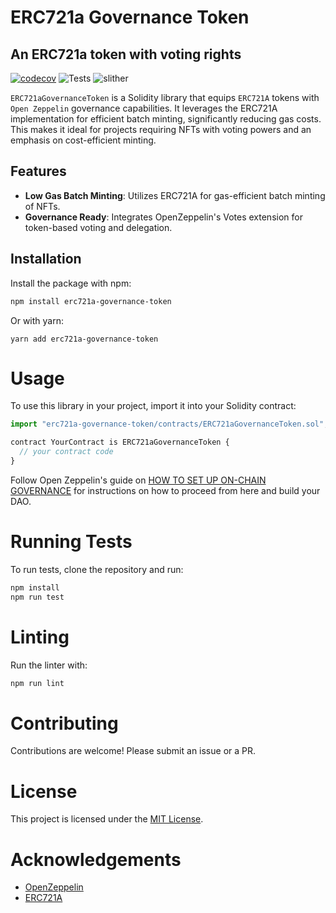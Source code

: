 # ERC721a Governance Token
## An ERC721a token with voting rights
[![codecov](https://codecov.io/gh/SpiralOutDotEu/ERC721aGovernanceToken/graph/badge.svg?token=IPH9AJXRLC)](https://codecov.io/gh/SpiralOutDotEu/ERC721aGovernanceToken)
![Tests](https://github.com/SpiralOutDotEu/ERC721aGovernanceToken/actions/workflows/test.yml/badge.svg)
![slither](https://github.com/SpiralOutDotEu/ERC721aGovernanceToken/actions/workflows/slither_analysis.yml/badge.svg)

`ERC721aGovernanceToken` is a Solidity library that equips `ERC721A` tokens with `Open Zeppelin` governance capabilities. It leverages the ERC721A implementation for efficient batch minting, significantly reducing gas costs. This makes it ideal for projects requiring NFTs with voting powers and an emphasis on cost-efficient minting.

## Features

- **Low Gas Batch Minting**: Utilizes ERC721A for gas-efficient batch minting of NFTs.
- **Governance Ready**: Integrates OpenZeppelin's Votes extension for token-based voting and delegation.

## Installation

Install the package with npm:

```sh
npm install erc721a-governance-token
```
Or with yarn:
```
yarn add erc721a-governance-token
```

# Usage

To use this library in your project, import it into your Solidity contract:
```js
import "erc721a-governance-token/contracts/ERC721aGovernanceToken.sol";

contract YourContract is ERC721aGovernanceToken {
  // your contract code
}
```
Follow Open Zeppelin's guide on [HOW TO SET UP ON-CHAIN GOVERNANCE](https://docs.openzeppelin.com/contracts/5.x/governance#governor) for instructions on how to proceed from here and build your DAO.

# Running Tests
To run tests, clone the repository and run:
```sh
npm install
npm run test
```

# Linting
Run the linter with:
```sh
npm run lint
```

# Contributing
Contributions are welcome! Please submit an issue or a PR.

# License

This project is licensed under the [MIT License](https://github.com/SpiralOutDotEu/ERC721aGovernanceToken/blob/master/LICENCE).

# Acknowledgements

* [OpenZeppelin](https://github.com/OpenZeppelin/openzeppelin-contracts)
* [ERC721A](https://github.com/chiru-labs/ERC721A)